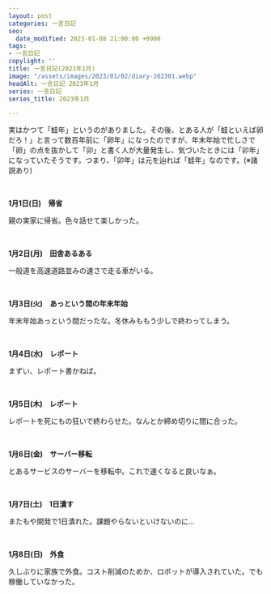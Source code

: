 ```yaml
---
layout: post
categories: 一言日記
seo:
  date_modified: 2023-01-08 21:00:00 +0900
tags:
- 一言日記
copylight: ''
title: 一言日記(2023年1月)
image: "/assets/images/2023/01/02/diary-202301.webp"
headAlt: 一言日記 2023年1月
series: 一言日記
series_title: 2023年1月

---
```

実はかつて「蛙年」というのがありました。その後、とある人が「蛙といえば卵だろ！」と言って数百年前に「卵年」になったのですが、年末年始で忙しさで「卵」の点を抜かして「卯」と書く人が大量発生し、気づいたときには「卯年」になっていたそうです。つまり、「卯年」は元を辿れば「蛙年」なのです。(※諸説あり)

<br>

**1月1日(日)　帰省**

親の実家に帰省。色々話せて楽しかった。

<br>

**1月2日(月)　田舎あるある**

一般道を高速道路並みの速さで走る車がいる。

<br>

**1月3日(火)　あっという間の年末年始**

年末年始あっという間だったな。冬休みももう少しで終わってしまう。

<br>

**1月4日(水)　レポート**

まずい、レポート書かねば。

<br>

**1月5日(木)　レポート**

レポートを死にもの狂いで終わらせた。なんとか締め切りに間に合った。

<br>

**1月6日(金)　サーバー移転**

とあるサービスのサーバーを移転中。これで速くなると良いなぁ。

<br>

**1月7日(土)　1日潰す**

またもや開発で1日潰れた。課題やらないといけないのに…

<br>

**1月8日(日)　外食**

久しぶりに家族で外食。コスト削減のためか、ロボットが導入されていた。でも稼働していなかった。
